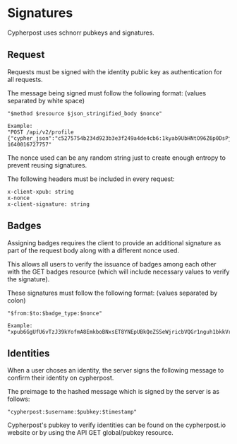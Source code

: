 # Signatures

Cypherpost uses schnorr pubkeys and signatures.

## Request

Requests must be signed with the identity public key as authentication for all requests.

The message being signed must follow the following format: (values separated by white space)

```
"$method $resource $json_stringified_body $nonce"

Example:
"POST /api/v2/profile {"cypher_json":"c5275754b234d923b3e3f249a4de4cb6:1kyab9UbHNtO96Z6p0DsPj/Lb5MsdnyTzaWSf8dl/K4EwNG7YF7rhK5OL0kchxcaQhhOyly7nqiAzlmhTyBIaGeLaiFlOjyttrJF9RjrLebz0Kox0Wn55BwA08DLgHuhUuMMA0K+35aqFqLECBxnSw==","derivation_scheme":"m/1h/0h/0h"} 1640016727757"
```

The nonce used can be any random string just to create enough entropy to prevent reusing signatures.

The following headers must be included in every request:

```
x-client-xpub: string
x-nonce
x-client-signature: string
```
## Badges

Assigning badges requires the client to provide an additional signature as part of the request body along with a different nonce used.

This allows all users to verify the issuance of badges among each other with the GET badges resource (which will include necessary values to verify the signature).

These signatures must follow the following format: (values separated by colon)

```
"$from:$to:$badge_type:$nonce"

Example: 
"xpub6GgUfU6vTzJ39kYofmA8EmkboBNxsET8YNEpUBkQeZSSeWjricbVQGr1nguh1bkkVrMkPySn292QksZeNjMVS4oZYPrSFj6GDppV1hB5Dpk:xpub6FdGhaAVAtckACFK6rSSoHrJSbnoCaazDYnYU8xo8LM6LUxK3sqous5Lbo1wRpyinn7VjVE8euRTW5tzYqrZ53PGDKbYPHw3SdrFcJQREzF:Trusted:1640016946571"
```

## Identities

When a user choses an identity, the server signs the following message to confirm their identity on cypherpost.

The preimage to the hashed message which is signed by the server is as follows:

```
"cypherpost:$username:$pubkey:$timestamp"

```

Cypherpost's pubkey to verify identities can be found on the cypherpost.io website or by using the API GET global/pubkey resource.